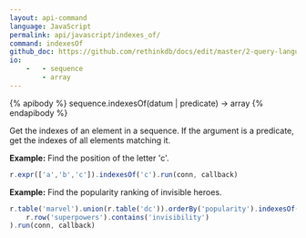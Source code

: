 ```yaml
---
layout: api-command 
language: JavaScript
permalink: api/javascript/indexes_of/
command: indexesOf
github_doc: https://github.com/rethinkdb/docs/edit/master/2-query-language/api/javascript/transformations/indexesOf.md
io:
    -   - sequence
        - array
---
```


{% apibody %}
sequence.indexesOf(datum | predicate) &rarr; array
{% endapibody %}

Get the indexes of an element in a sequence. If the argument is a predicate, get the indexes of all elements matching it.

__Example:__ Find the position of the letter 'c'.

```js
r.expr(['a','b','c']).indexesOf('c').run(conn, callback)
```

__Example:__ Find the popularity ranking of invisible heroes.

```js
r.table('marvel').union(r.table('dc')).orderBy('popularity').indexesOf(
    r.row('superpowers').contains('invisibility')
).run(conn, callback)
```
